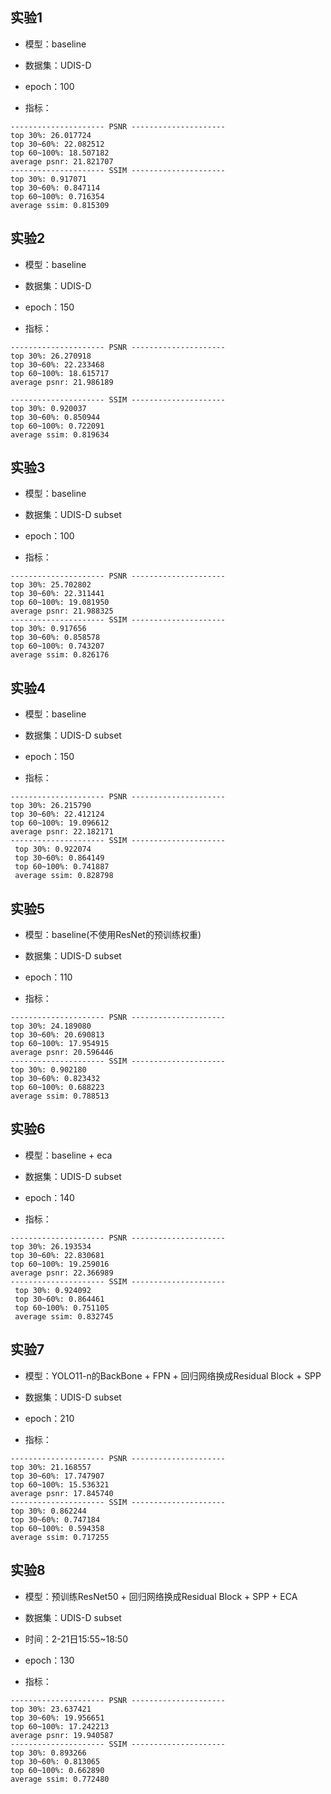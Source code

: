 ## 实验1

- 模型：baseline
- 数据集：UDIS-D
- epoch：100

- 指标：

```
--------------------- PSNR ---------------------
top 30%: 26.017724
top 30~60%: 22.082512
top 60~100%: 18.507182
average psnr: 21.821707
--------------------- SSIM ---------------------
top 30%: 0.917071
top 30~60%: 0.847114
top 60~100%: 0.716354
average ssim: 0.815309
```



## 实验2

- 模型：baseline
- 数据集：UDIS-D
- epoch：150

- 指标：

```
--------------------- PSNR ---------------------
top 30%: 26.270918
top 30~60%: 22.233468
top 60~100%: 18.615717
average psnr: 21.986189

--------------------- SSIM ---------------------
top 30%: 0.920037
top 30~60%: 0.850944
top 60~100%: 0.722091
average ssim: 0.819634
```



## 实验3

- 模型：baseline
- 数据集：UDIS-D subset
- epoch：100

- 指标：

```
--------------------- PSNR ---------------------
top 30%: 25.702802
top 30~60%: 22.311441
top 60~100%: 19.081950
average psnr: 21.988325
--------------------- SSIM ---------------------
top 30%: 0.917656
top 30~60%: 0.858578
top 60~100%: 0.743207
average ssim: 0.826176
```



## 实验4

- 模型：baseline
- 数据集：UDIS-D subset
- epoch：150

- 指标：

```
--------------------- PSNR ---------------------
top 30%: 26.215790
top 30~60%: 22.412124
top 60~100%: 19.096612
average psnr: 22.182171
--------------------- SSIM ---------------------
 top 30%: 0.922074
 top 30~60%: 0.864149
 top 60~100%: 0.741887
 average ssim: 0.828798
```


## 实验5

- 模型：baseline(不使用ResNet的预训练权重)
- 数据集：UDIS-D subset
- epoch：110

- 指标：

```
--------------------- PSNR ---------------------
top 30%: 24.189080
top 30~60%: 20.690813
top 60~100%: 17.954915
average psnr: 20.596446
--------------------- SSIM ---------------------
top 30%: 0.902180
top 30~60%: 0.823432
top 60~100%: 0.688223
average ssim: 0.788513
```


## 实验6

- 模型：baseline + eca
- 数据集：UDIS-D subset
- epoch：140

- 指标：

```
--------------------- PSNR ---------------------
top 30%: 26.193534
top 30~60%: 22.830681
top 60~100%: 19.259016
average psnr: 22.366989
--------------------- SSIM ---------------------
 top 30%: 0.924092
 top 30~60%: 0.864461
 top 60~100%: 0.751105
 average ssim: 0.832745
```

## 实验7

- 模型：YOLO11-n的BackBone + FPN + 回归网络换成Residual Block + SPP
- 数据集：UDIS-D subset
- epoch：210

- 指标：

```
--------------------- PSNR ---------------------
top 30%: 21.168557
top 30~60%: 17.747907
top 60~100%: 15.536321
average psnr: 17.845740
--------------------- SSIM ---------------------
top 30%: 0.862244
top 30~60%: 0.747184
top 60~100%: 0.594358
average ssim: 0.717255
```


## 实验8

- 模型：预训练ResNet50 + 回归网络换成Residual Block + SPP + ECA
- 数据集：UDIS-D subset
- 时间：2-21日15:55~18:50
- epoch：130

- 指标：

```
--------------------- PSNR ---------------------
top 30%: 23.637421
top 30~60%: 19.956651
top 60~100%: 17.242213
average psnr: 19.940587
--------------------- SSIM ---------------------
top 30%: 0.893266
top 30~60%: 0.813065
top 60~100%: 0.662890
average ssim: 0.772480
```